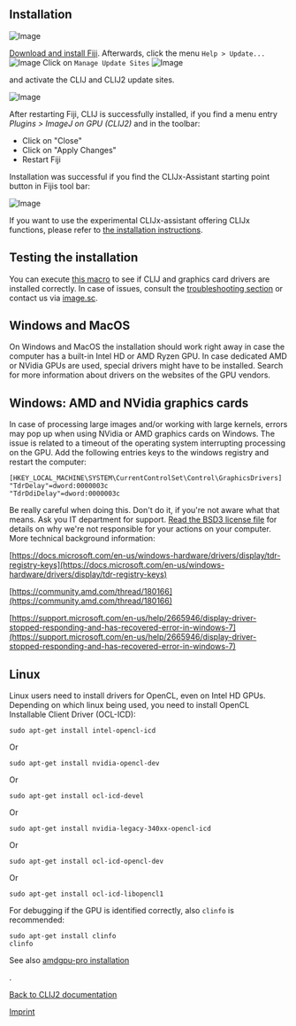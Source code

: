 
## Installation
![Image](images/clij_bridge.gif)

[Download and install Fiji](https://fiji.sc/Downloads). 
Afterwards, click the menu `Help > Update...` 
![Image](images/install_fiji_menu.png)
Click on `Manage Update Sites`
![Image](images/install_fiji_updater.png)

and activate the CLIJ and CLIJ2 update sites.

![Image](images/updatesite.png)

After restarting Fiji, CLIJ is successfully installed, if you find a menu entry _Plugins > ImageJ on GPU (CLIJ2)_ and in the toolbar:

* Click on "Close"
* Click on "Apply Changes"
* Restart Fiji

Installation was successful if you find the CLIJx-Assistant starting point button in Fijis tool bar:

![Image](assistant/images/installation_ok.png)

If you want to use the experimental CLIJx-assistant offering CLIJx functions, please refer to [the installation instructions](https://clij.github.io/assistant/installation).

## Testing the installation
You can execute [this macro](https://github.com/clij/clij2-docs/blob/master/src/main/macro/benchmarking.ijm) to see if CLIJ and graphics card drivers are installed correctly. In case of issues, consult the [troubleshooting section](https://clij.github.io/clij-docs/troubleshooting) or contact us via [image.sc](https://image.sc).

## Windows and MacOS
On Windows and MacOS the installation should work right away in case the computer has a built-in Intel HD or AMD Ryzen GPU. In case dedicated AMD or NVidia GPUs are used, special drivers might have to be installed. Search for more information about drivers on the websites of the GPU vendors. 

## Windows: AMD and NVidia graphics cards
In case of processing large images and/or working with large kernels, errors may pop up when using NVidia or AMD graphics cards on Windows. The issue is related to a timeout of the operating system interrupting processing on the GPU. Add the following entries keys to the windows registry and restart the computer: 
```
[HKEY_LOCAL_MACHINE\SYSTEM\CurrentControlSet\Control\GraphicsDrivers]
"TdrDelay"=dword:0000003c
"TdrDdiDelay"=dword:0000003c
```
Be really careful when doing this. Don't do it, if you're not aware what that means. Ask you IT department for support. [Read the BSD3 license file](license.txt) for details on why we're not responsible for your actions on your computer. More technical background information: 

[https://docs.microsoft.com/en-us/windows-hardware/drivers/display/tdr-registry-keys](https://docs.microsoft.com/en-us/windows-hardware/drivers/display/tdr-registry-keys)

[https://community.amd.com/thread/180166](https://community.amd.com/thread/180166)

[https://support.microsoft.com/en-us/help/2665946/display-driver-stopped-responding-and-has-recovered-error-in-windows-7](https://support.microsoft.com/en-us/help/2665946/display-driver-stopped-responding-and-has-recovered-error-in-windows-7)

## Linux
Linux users need to install drivers for OpenCL, even on Intel HD GPUs. Depending on which linux being used, you need to install OpenCL Installable Client Driver (OCL-ICD):
```
sudo apt-get install intel-opencl-icd
```

Or
```
sudo apt-get install nvidia-opencl-dev
```

Or
```
sudo apt-get install ocl-icd-devel
```

Or
```
sudo apt-get install nvidia-legacy-340xx-opencl-icd
```

Or
```
sudo apt-get install ocl-icd-opencl-dev
```

Or
```
sudo apt-get install ocl-icd-libopencl1
```


For debugging if the GPU is identified correctly, also `clinfo` is recommended:
```
sudo apt-get install clinfo
clinfo
```
See also [amdgpu-pro installation](https://math.dartmouth.edu/~sarunas/amdgpu.html)


.

[Back to CLIJ2 documentation](https://clij.github.io/clij2-docs)

[Imprint](https://clij.github.io/imprint)

